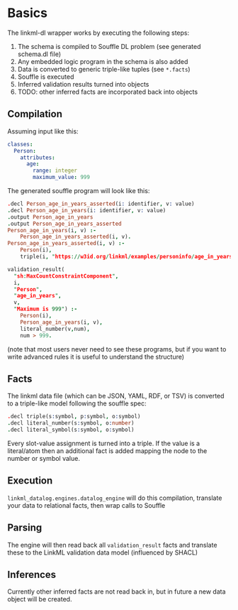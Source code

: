 # Basics

The linkml-dl wrapper works by executing the following steps:

 1. The schema is compiled to Souffle DL problem (see generated schema.dl file)
 2. Any embedded logic program in the schema is also added
 3. Data is converted to generic triple-like tuples (see `*.facts`)
 4. Souffle is executed
 5. Inferred validation results turned into objects
 6. TODO: other inferred facts are incorporated back into objects

## Compilation

Assuming input like this:

```yaml
classes:
  Person:
    attributes:
      age:
        range: integer
        maximum_value: 999
```

The generated souffle program will look like this:

```prolog
.decl Person_age_in_years_asserted(i: identifier, v: value)
.decl Person_age_in_years(i: identifier, v: value)
.output Person_age_in_years
.output Person_age_in_years_asserted
Person_age_in_years(i, v) :- 
    Person_age_in_years_asserted(i, v).
Person_age_in_years_asserted(i, v) :- 
    Person(i),
    triple(i, "https://w3id.org/linkml/examples/personinfo/age_in_years", v).

validation_result(
  "sh:MaxCountConstraintComponent",
  i,
  "Person",
  "age_in_years",
  v,
  "Maximum is 999") :-
    Person(i),
    Person_age_in_years(i, v),
    literal_number(v,num),
    num > 999.
```

(note that most users never need to see these programs, but if you want to write advanced rules it is useful to understand the structure)

## Facts

The linkml data file (which can be JSON, YAML, RDF, or TSV) is converted to a triple-like model following the souffle spec:

```prolog
.decl triple(s:symbol, p:symbol, o:symbol)
.decl literal_number(s:symbol, o:number)
.decl literal_symbol(s:symbol, o:symbol)
```

Every slot-value assignment is turned into a triple. If the value is a literal/atom then an additional fact is added mapping the node to the number or symbol value.

## Execution

`linkml_datalog.engines.datalog_engine` will do this compilation, translate your data to relational facts, then wrap calls to Souffle

## Parsing

The engine will then read back all `validation_result` facts and translate these to the LinkML validation data model (influenced by SHACL)

## Inferences

Currently other inferred facts are not read back in, but in future a new data object will be created.
